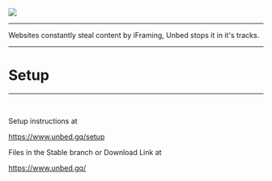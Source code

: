 ![](https://assets.unbed.gq/blocked/assets/unbed_icon.png)
<hr>
<p>Websites constantly steal content by iFraming, Unbed stops it in it's tracks.</P
<br>
<hr>
<h1>Setup</h1>
<hr>
<br>
<p>Setup instructions at</p><a href="https://www.unbed.gq/setup">https://www.unbed.gq/setup</a>
<br>
<p>Files in the Stable branch or Download Link at</p><a href="https://www.unbed.gq/">https://www.unbed.gq/</a> 
